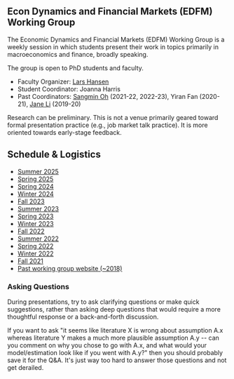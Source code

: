 ## Econ Dynamics and Financial Markets (EDFM) Working Group

The Economic Dynamics and Financial Markets (EDFM) Working Group is a weekly session in which students present their work in topics primarily in macroeconomics and finance, broadly speaking. 

The group is open to PhD students and faculty.
- Faculty Organizer: [Lars Hansen](https://larspeterhansen.org/)
- Student Coordinator: Joanna Harris
- Past Coordinators: [Sangmin Oh](https://sangmino.github.io/) (2021-22, 2022-23), Yiran Fan (2020-21), [Jane Li](https://www.lijianuchicago.com/) (2019-20)

Research can be preliminary. This is not a venue primarily geared toward formal presentation practice (e.g., job market talk practice). It is more oriented towards early-stage feedback. 

## Schedule & Logistics
- [Summer 2025](2025Su.md)
- [Spring 2025](2025S.md)
- [Spring 2024](2024S.md)
- [Winter 2024](2024W.md)
- [Fall 2023](2023F.md)
- [Summer 2023](2023Su.md)
- [Spring 2023](2023S.md)
- [Winter 2023](2023W.md)
- [Fall 2022](2022F.md)
- [Summer 2022](2022Su.md)
- [Spring 2022](2022S.md) 
- [Winter 2022](2022W.md)
- [Fall 2021](2021F.md)
- [Past working group website (~2018)](https://sites.google.com/site/economicdynamicswg/contact-me?authuser=0)


### Asking Questions
During presentations, try to ask clarifying questions or make quick suggestions, rather than asking deep questions that would require a more thoughtful response or a back-and-forth discussion. 

If you want to ask "it seems like literature X is wrong about assumption A.x whereas literature Y makes a much more plausible assumption A.y -- can you comment on why you chose to go with A.x, and what would your model/estimation look like if you went with A.y?" then you should probably save it for the Q&A. It's just way too hard to answer those questions and not get derailed.

